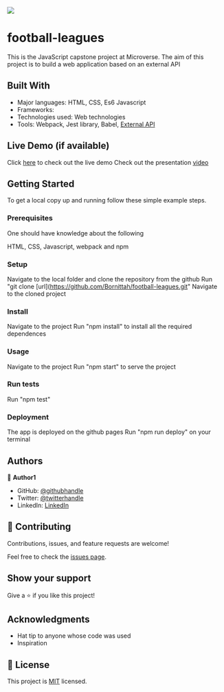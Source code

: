 ![](https://img.shields.io/badge/Microverse-blueviolet)

# football-leagues
This is the JavaScript capstone project at Microverse. The aim of this project is to build a web application based on an external API

## Built With

- Major languages: HTML, CSS, Es6 Javascript
- Frameworks:
- Technologies used: Web technologies
- Tools: Webpack, Jest library, Babel, [External API](https://github.com/azharimm/football-standings-api)

## Live Demo (if available)

Click [here](https://bornittah.github.io/football-leagues/) to check out the live demo
Check out the presentation [video](https://www.loom.com/share/4f7e99c645ae45fcbe307b00140422d2)


## Getting Started

To get a local copy up and running follow these simple example steps.

### Prerequisites
One should have knowledge about the following

HTML, CSS, Javascript, webpack and npm

### Setup
Navigate to the local folder and clone the repository from the github
Run "git clone [url](https://github.com/Bornittah/football-leagues.git"
Navigate to the cloned project
### Install
Navigate to the project
Run "npm install" to install all the required dependences
### Usage
Navigate to the project
Run "npm start" to serve the project
### Run tests
Run "npm test"
### Deployment
The app is deployed on the github pages
Run "npm run deploy" on your terminal

## Authors

👤 **Author1**

- GitHub: [@githubhandle](https://github.com/Bornittah)
- Twitter: [@twitterhandle](https://twitter.com/AgashaBornittah)
- LinkedIn: [LinkedIn](www.linkedin.com/in/agasha-bornittah)


## 🤝 Contributing

Contributions, issues, and feature requests are welcome!

Feel free to check the [issues page](https://github.com/Bornittah/football-leagues/issues).

## Show your support

Give a ⭐️ if you like this project!

## Acknowledgments

- Hat tip to anyone whose code was used
- Inspiration

## 📝 License

This project is [MIT](./MIT.md) licensed.

